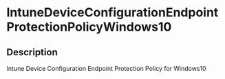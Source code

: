 
# IntuneDeviceConfigurationEndpointProtectionPolicyWindows10

## Description

Intune Device Configuration Endpoint Protection Policy for Windows10
